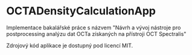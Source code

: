# OCTADensityCalculationApp

Implementace bakalářské práce s názvem "Návrh a vývoj nástroje pro postprocessing analýzu dat OCTa získaných na přístroji OCT Spectralis"


Zdrojový kód aplikace je dostupný pod licencí MIT. 
